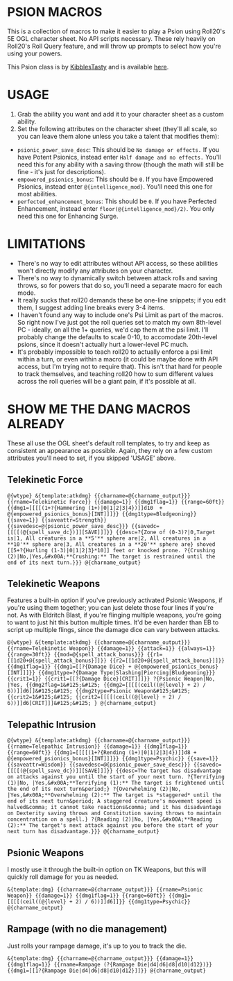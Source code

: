 # PSION MACROS
This is a collection of macros to make it easier to play a Psion using Roll20's 5E OGL character sheet. No API scripts necessary. These rely heavily on Roll20's Roll Query feature, and will throw up prompts to select how you're using  your powers.

This Psion class is by [KibblesTasty](https://www.kthomebrew.com/) and is available [here](https://www.gmbinder.com/share/-LZSNMgmChWNGW979hrj).

# USAGE
1. Grab the ability you want and add it to your character sheet as a custom ability.
2. Set the following attributes on the character sheet (they'll all scale, so you can leave them alone unless you take a talent that modifies them):
* `psionic_power_save_desc`: This should be `No damage or effects.` If you have Potent Psionics, instead enter `Half damage and no effects.` You'll need this for any ability with a saving throw (though the math will still be fine - it's just for descriptions).
* `empowered_psionics_bonus`: This should be `0`. If you have Empowered Psionics, instead enter `@{intelligence_mod}`. You'll need this one for most abilities.
* `perfected_enhancement_bonus`: This should be `0`. If you have Perfected Enhancement, instead enter `floor(@{intelligence_mod}/2)`. You only need this one for Enhancing Surge.

# LIMITATIONS
* There's no way to edit attributes without API access, so these abilities won't directly modify any attributes on your character.
* There's no way to dynamically switch between attack rolls and saving throws, so for powers that do so, you'll need a separate macro for each mode.
* It really sucks that roll20 demands these be one-line snippets; if you edit them, I suggest adding line breaks every 3-4 items.
* I haven't found any way to include one's Psi Limit as part of the macros. So right now I've just got the roll queries set to match my own 8th-level PC - ideally, on all the 1+ queries, we'd cap them at the psi limit. I'll probably change the defaults to scale 0-10, to accomodate 20th-level psions, since it doesn't actually hurt a lower-level PC much.
* It's probably impossible to teach roll20 to actually enforce a psi limit within a turn, or even within a macro (it could be maybe done with API access, but I'm trying not to require that). This isn't that hard for people to track themselves, and teaching roll20 how to sum different values across the roll queries will be a giant pain, if it's possible at all.

# SHOW ME THE DANG MACROS ALREADY
These all use the OGL sheet's default roll templates, to try and keep as consistent an appearance as possible. Again, they rely on a few custom attributes you'll need to set, if you skipped 'USAGE' above.

## Telekinetic Force
```
@{wtype} &{template:atkdmg} {{charname=@{charname_output}}} {{rname=Telekinetic Force}} {{damage=1}} {{dmg1flag=1}} {{range=60ft}} {{dmg1=[[[[(1+?{Hammering (1+)|0|1|2|3|4})]]d10  + @{empowered_psionics_bonus}[INT]]]}} {{dmg1type=Bludgeoning}} {{save=1}} {{saveattr=Strength}} {{savedesc=@{psionic_power_save_desc}}} {{savedc=[[[[(@{spell_save_dc})]][SAVE]]]}} {{desc=?{Zone of (0-3)?|0,Target is|1, All creatures in a **5'** sphere are|2, All creatures in a **10'** sphere are|3, All creatures in a **20'** sphere are} shoved [[5+?{Hurling (1-3)|0|1|2|3}*10]] feet or knocked prone. ?{Crushing (2)|No,|Yes,&#x00A;**Crushing:** The target is restrained until the end of its next turn.}}} @{charname_output}
```

## Telekinetic Weapons
Features a built-in option if you've previously activated Psionic Weapons, if you're using them together; you can just delete those four lines if you're not. As with Eldritch Blast, if you're flinging multiple weapons, you're going to want to just hit this button multiple times. It'd be even harder than EB to script up multiple flings, since the damage dice can vary between attacks.
```
@{wtype} &{template:atkdmg} {{charname=@{charname_output}}} {{rname=Telekinetic Weapon}} {{damage=1}} {{attack=1}} {{always=1}} {{range=30ft}} {{mod=@{spell_attack_bonus}}} {{r1=[[1d20+@{spell_attack_bonus}]]}} {{r2=[[1d20+@{spell_attack_bonus}]]}} {{dmg1flag=1}} {{dmg1=[[?{Damage Dice} + @{empowered_psionics_bonus}[INT]]]}} {{dmg1type=?{Damage Type|Slashing|Piercing|Bludgeoning}}} {{crit1=1}} {{crit1=[[?{Damage Dice}[CRIT]]]}} ?{Psionic Weapon|No, |Yes, {{dmg2flag=1&#125;&#125; {{dmg2=[[[[(ceil((@{level} + 2) / 6))]]d6]]&#125;&#125; {{dmg2type=Psionic Weapon&#125;&#125; {{crit2=1&#125;&#125; {{crit2=[[[[(ceil((@{level} + 2) / 6))]]d6[CRIT]]]&#125;&#125; } @{charname_output}
```

## Telepathic Intrusion
```
@{wtype} &{template:atkdmg} {{charname=@{charname_output}}} {{rname=Telepathic Intrusion}} {{damage=1}} {{dmg1flag=1}} {{range=60ft}} {{dmg1=[[[[(1+?{Rending (1+)|0|1|2|3|4})]]d8 + @{empowered_psionics_bonus}[INT]]]}} {{dmg1type=Psychic}} {{save=1}} {{saveattr=Wisdom}} {{savedesc=@{psionic_power_save_desc}}} {{savedc=[[[[(@{spell_save_dc})]][SAVE]]]}} {{desc=The target has disadvantage on attacks against you until the start of your next turn. ?{Terrifying (1)|No, |Yes,&#x00A;**Terrifying (1):** The target is frightened until the end of its next turn&period;} ?{Overwhelming (2)|No, |Yes,&#x00A;**Overwhelming (2):** The target is *staggered* until the end of its next turn&period; A staggered creature's movement speed is halved&comma; it cannot take reactions&comma; and it has disadvantage on Dexterity saving throws and Constitution saving throws to maintain concentration on a spell.} ?{Reading (2)|No, |Yes,&#x00A;**Reading (2):** The target's next attack against you before the start of your next turn has disadvantage.}}} @{charname_output}
```

## Psionic Weapons
I mostly use it through the built-in option on TK Weapons, but this will quickly roll damage for you as needed.
```
&{template:dmg} {{charname=@{charname_output}}} {{rname=Psionic Weapon}} {{damage=1}} {{dmg1flag=1}} {{range=60ft}} {{dmg1=[[[[(ceil((@{level} + 2) / 6))]]d6]]}} {{dmg1type=Psychic}} @{charname_output}
```

## Rampage (with no die management)
Just rolls your rampage damage, it's up to you to track the die.
```
&{template:dmg} {{charname=@{charname_output}}} {{damage=1}} {{dmg1flag=1}} {{rname=Rampage (?{Rampage Die|d4|d6|d8|d10|d12})}} {{dmg1=[[1?{Rampage Die|d4|d6|d8|d10|d12}]]}} @{charname_output}
```
